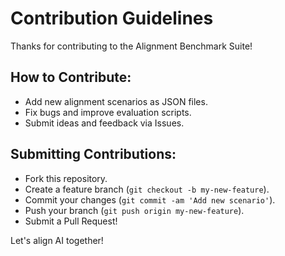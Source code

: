 # Contribution Guidelines

Thanks for contributing to the Alignment Benchmark Suite!

## How to Contribute:
- Add new alignment scenarios as JSON files.
- Fix bugs and improve evaluation scripts.
- Submit ideas and feedback via Issues.

## Submitting Contributions:
- Fork this repository.
- Create a feature branch (`git checkout -b my-new-feature`).
- Commit your changes (`git commit -am 'Add new scenario'`).
- Push your branch (`git push origin my-new-feature`).
- Submit a Pull Request!

Let's align AI together!
